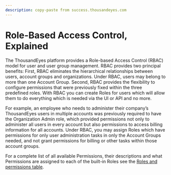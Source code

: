 ```yaml
---
description: copy-paste from success.thousandeyes.com
---
```


# Role-Based Access Control, Explained

The ThousandEyes platform provides a Role-based Access Control \(RBAC\) model for user and user group management. RBAC provides two principal benefits: First, RBAC eliminates the hierarchical relationships between users, account groups and organizations. Under RBAC, users may belong to more than one Account Group. Second, RBAC provides the flexibility to configure permissions that were previously fixed within the three predefined roles. With RBAC you can create Roles for users which will allow them to do everything which is needed via the UI or API and no more.

For example, an employee who needs to administer their company’s ThousandEyes users in multiple accounts was previously required to have the Organization Admin role, which provided permissions not only to administer all users in every account but also permissions to access billing information for all accounts. Under RBAC, you may assign Roles which have permissions for only user administration tasks in only the Account Groups needed, and not grant permissions for billing or other tasks within those account groups.

For a complete list of all available Permissions, their descriptions and what Permissions are assigned to each of the built-in Roles see the [Roles and permissions table](https://success.thousandeyes.com/Articles?category=User_Management#Permissions-Table).

